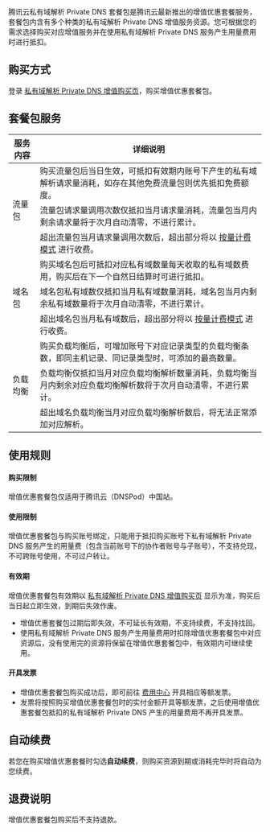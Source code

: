 腾讯云私有域解析 Private DNS 套餐包是腾讯云最新推出的增值优惠套餐服务，套餐包内含有多个种类的私有域解析 Private DNS 增值服务资源。您可根据您的需求选择购买对应增值服务并在使用私有域解析 Private DNS 服务产生用量费用时进行抵扣。

## 购买方式
登录 [私有域解析 Private DNS 增值购买页](https://buy.cloud.tencent.com/privatedns)，购买增值优惠套餐包。 

## 套餐包服务
<table>
<thead>
<tr>
<th>服务内容</th>
<th>详细说明</th>
</tr>
</thead>
<tbody><tr>
<td rowspan="3">流量包</td>
<td>购买流量包后当日生效，可抵扣有效期内账号下产生的私有域解析请求量消耗，如存在其他免费流量包则优先抵扣免费额度。</td>
</tr>
<tr>
<td>流量包请求量调用次数仅抵扣当月请求量消耗，流量包当月内剩余请求量将于次月自动清零，不进行累计。</td>
</tr>
<tr>
<td>超出流量包当月请求量调用次数后，超出部分将以 <a href="https://cloud.tencent.com/document/product/1338/50523">按量计费模式</a> 进行收费。</td>
</tr>
<tr>
<td rowspan="3">域名包</td>
<td>购买域名包后可抵扣对应私有域数量每天收取的私有域数费用，购买后在下一个自然日结算时可进行抵扣。</td>
</tr>
<tr>
<td>域名包私有域数仅抵扣当月私有域数量消耗，域名包当月内剩余私有域数量将于次月自动清零，不进行累计。</td>
</tr>
<tr>
<td>超出域名包当月私有域数后，超出部分将以 <a href="https://cloud.tencent.com/document/product/1338/50523">按量计费模式</a> 进行收费。</td>
</tr>
<tr>
<td rowspan="3">负载均衡</td>
<td>购买负载均衡后，可增加账号下对应记录类型的负载均衡条数，即同主机记录、同记录类型时，可添加的最高数量。</td>
</tr>
<tr>
<td>负载均衡仅抵扣当月对应负载均衡解析数量消耗，负载均衡当月内剩余对应负载均衡解析数将于次月自动清零，不进行累计。</td>
</tr>
<tr>
<td>超出域名负载均衡当月对应负载均衡解析数后，将无法正常添加对应解析。</td>
</tr>
</tbody></table>


## 使用规则

#### 购买限制
增值优惠套餐包仅适用于腾讯云（DNSPod）中国站。

#### 使用限制
增值优惠套餐包与购买账号绑定，只能用于抵扣购买账号下私有域解析  Private DNS 服务产生的用量费（包含当前账号下的协作者账号与子账号），不支持兑现，不可跨账号使用，不可过户转让。

#### 有效期
增值优惠套餐包有效期以 [私有域解析 Private DNS  增值购买页](https://buy.cloud.tencent.com/privatedns)  显示为准，购买后当日起立即生效，到期后失效作废。
- 增值优惠套餐包过期后即失效，不可延长有效期，不支持续费，不支持找回。
- 使用私有域解析 Private DNS 服务产生用量费用时扣除增值优惠套餐包中对应资源后，没有使用完的资源将保留在增值优惠套餐包中，有效期内可继续使用。

#### 开具发票
- 增值优惠套餐包购买成功后，即可前往 [费用中心](https://console.cloud.tencent.com/expense/invoice) 开具相应等额发票。
- 发票将按照购买增值优惠套餐包时的实付金额开具等额发票，之后使用增值优惠套餐包抵扣的私有域解析 Private DNS 产生的用量费用不再开具发票。
  



## 自动续费
若您在购买增值优惠套餐时勾选**自动续费**，则购买资源到期或消耗完毕时将自动为您续费。

## 退费说明
增值优惠套餐包购买后不支持退款。
